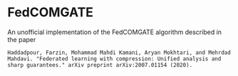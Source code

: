 # FedCOMGATE

An unofficial implementation of the FedCOMGATE algorithm  described in the paper
```
Haddadpour, Farzin, Mohammad Mahdi Kamani, Aryan Mokhtari, and Mehrdad Mahdavi. "Federated learning with compression: Unified analysis and sharp guarantees." arXiv preprint arXiv:2007.01154 (2020).
```

